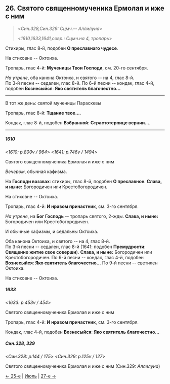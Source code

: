 
## 26. Святого священномученика Ермолая и иже с ним

> <*Син.328,Син.329: Сцмч.-- Аллилуиа*>
>
> <*1610,1633,1641,совр.: Сцмч.на 4, тропарь*>

Стихиры, глас 8-й, подобен **О преславнаго чудесе**.  

На стиховне -- Октоиха. 

Тропарь, глас 4-й: **Мученицы Твои Господи**, см. 20-го сентября.

*На утрене*, оба канона Октоиха, и святого -- на 4, глас 8-й.   
По 3-й песни -- седален, глас 8-й.
По 6-й песни -- кондак, глас 4-й, подобен **Вознесыйся**: **Яко святитель благочестно...**

---

В тот же день: святой мученицы Параскевы

Тропарь, глас 8-й: **Тщание твое...**.

Кондак, глас 8-й, подобен **Взбранной**: **Страстотерпице вернии...**.

---

##### 1610

<*1610: p.800v / 964*>
<*1641: p.746v / 1494*>

Святого священномученика Ермолая и иже с ним

*Вечером*, обычная кафизма.

На **Господи воззвах**: стихиры, глас 8-й, подобен **О преславное**.
**Слава, и ныне:** Богородичен или Крестобогородичен.

На стиховне -- Октоиха.

Тропарь, глас 4-й: **И нравом причастник**, см. 3-го сентября.

*На утрене*, на **Бог Господь** -- тропарь святого, 2-жды.
**Слава, и ныне:** Богородичен или Крестобогородичен.

И обычные кафизмы, и седальны Октоиха. 

Оба канона Октоиха, и святого -- на 4, глас 8-й.  
По 3-й песни -- седален, глас 8-й (1641: подобен **Премудрости**: **Священно житие свое соверши**). 
**Слава, и ныне:** Богородичен или Крестобогородичен. 
По 6-й песни -- кондак, глас 4-й, подобен **Вознесыйся**: **Яко святитель благочестно...**
По 9-й песни -- светилен Октоиха.

На стиховне -- Октоиха.

##### 1633

<*1633: p.453v / 454*>

Святого священномученика Ермолая и иже с ним

Тропарь, глас 4-й: **И нравом причастник**, см. 3-го сентября. 

Кондак, глас 4-й, подобен **Вознесыйся**: **Яко святитель благочестно...**

##### Син.328, 329

<*Син.328: p.144 / 175*>
<*Син.329: p.125v / 127*>

Святого священномученика Ермолая и иже с ним (Син.329: *Аллилуиа*)

[← 25-е](07_25_SAB.ru.md) | [Июль](README.md#26-й) | [27-е →](07_27_SAB.ru.md)
